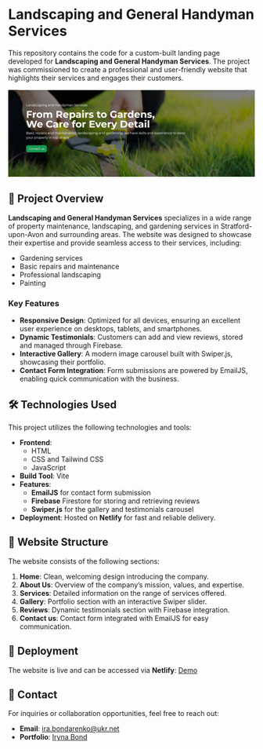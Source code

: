 # Landscaping and General Handyman Services

This repository contains the code for a custom-built landing page developed for **Landscaping and General Handyman Services**. The project was commissioned to create a professional and user-friendly website that highlights their services and engages their customers.

![Project image](public/images/asset-1.png "project image")

## 🌟 Project Overview

**Landscaping and General Handyman Services** specializes in a wide range of property maintenance, landscaping, and gardening services in Stratford-upon-Avon and surrounding areas. The website was designed to showcase their expertise and provide seamless access to their services, including:

- Gardening services
- Basic repairs and maintenance
- Professional landscaping
- Painting

### Key Features

- **Responsive Design**: Optimized for all devices, ensuring an excellent user experience on desktops, tablets, and smartphones.
- **Dynamic Testimonials**: Customers can add and view reviews, stored and managed through Firebase.
- **Interactive Gallery**: A modern image carousel built with Swiper.js, showcasing their portfolio.
- **Contact Form Integration**: Form submissions are powered by EmailJS, enabling quick communication with the business.

## 🛠️ Technologies Used

This project utilizes the following technologies and tools:

- **Frontend**:
  - HTML
  - CSS and Tailwind CSS
  - JavaScript
- **Build Tool**: Vite
- **Features**:
  - **EmailJS** for contact form submission
  - **Firebase** Firestore for storing and retrieving reviews
  - **Swiper.js** for the gallery and testimonials carousel
- **Deployment**: Hosted on **Netlify** for fast and reliable delivery.

## 📂 Website Structure

The website consists of the following sections:

1. **Home**: Clean, welcoming design introducing the company.
2. **About Us**: Overview of the company’s mission, values, and expertise.
3. **Services**: Detailed information on the range of services offered.
4. **Gallery**: Portfolio section with an interactive Swiper slider.
5. **Reviews**: Dynamic testimonials section with Firebase integration.
6. **Contact us**: Contact form integrated with EmailJS for easy communication.

## 🚀 Deployment

The website is live and can be accessed via **Netlify**: [Demo](https://landscaping-and-handyman-services.netlify.app/)

## 📧 Contact

For inquiries or collaboration opportunities, feel free to reach out:

- **Email**: [ira.bondarenko@ukr.net](mailto:ira.bondarenko@ukr.net)
- **Portfolio**: [Iryna Bond](https://iryna-bond-portfolio.vercel.app/)
